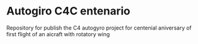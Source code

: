 # Autogiro C4C entenario
Repository for publish the C4 autogyro project for centenial aniversary of first flight of an aicraft with rotatory wing
